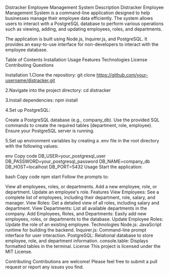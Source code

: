 Distracker Employee Management System
Description
Distracker Employee Management System is a command-line application designed to help businesses manage their employee data efficiently. The system allows users to interact with a PostgreSQL database to perform various operations such as viewing, adding, and updating employees, roles, and departments.

The application is built using Node.js, Inquirer.js, and PostgreSQL. It provides an easy-to-use interface for non-developers to interact with the employee database.

Table of Contents
 Installation
 Usage
 Features
 Technologies
 License
 Contributing
 Questions
 
 Installation
 1.Clone the repository:
   git clone https://github.com/your-username/distracker.git

 2.Navigate into the project directory:
   cd distracker

 3.Install dependencies:
   npm install
   
 4.Set up PostgreSQL:

  Create a PostgreSQL database (e.g., company_db).
  Use the provided SQL commands to create the required tables (department, role, employee).
  Ensure your PostgreSQL server is running.
  
 5.Set up environment variables by creating a .env file in the root directory with the following values:

env
Copy code
DB_USER=your_postgresql_user
DB_PASSWORD=your_postgresql_password
DB_NAME=company_db
DB_HOST=localhost
DB_PORT=5432
Usage
Start the application:

bash
Copy code
npm start
Follow the prompts to:

View all employees, roles, or departments.
Add a new employee, role, or department.
Update an employee's role.
Features
View Employees: See a complete list of employees, including their department, role, salary, and manager.
View Roles: Get a detailed view of all roles, including salary and department.
View Departments: List all available departments in the company.
Add Employees, Roles, and Departments: Easily add new employees, roles, or departments to the database.
Update Employee Roles: Update the role of an existing employee.
Technologies
Node.js: JavaScript runtime for building the backend.
Inquirer.js: Command-line prompt interface for user interaction.
PostgreSQL: Relational database to store employee, role, and department information.
console.table: Displays formatted tables in the terminal.
License
This project is licensed under the MIT License.

Contributing
Contributions are welcome! Please feel free to submit a pull request or report any issues you find.
